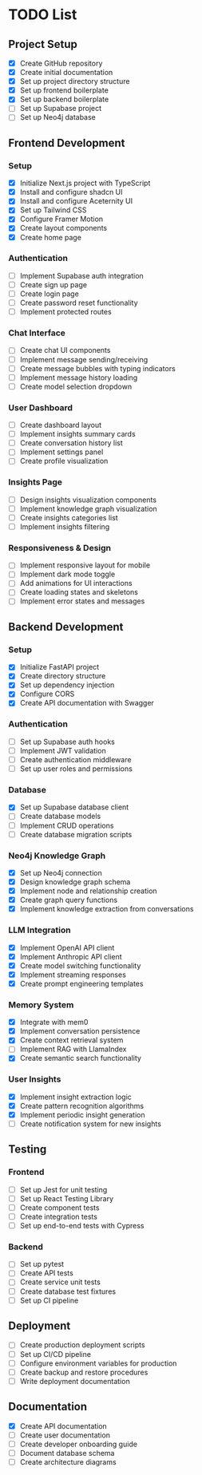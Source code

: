 # TODO List

## Project Setup

- [x] Create GitHub repository
- [x] Create initial documentation
- [x] Set up project directory structure
- [x] Set up frontend boilerplate
- [x] Set up backend boilerplate
- [ ] Set up Supabase project
- [ ] Set up Neo4j database

## Frontend Development

### Setup
- [x] Initialize Next.js project with TypeScript
- [x] Install and configure shadcn UI
- [x] Install and configure Aceternity UI
- [x] Set up Tailwind CSS
- [x] Configure Framer Motion
- [x] Create layout components
- [x] Create home page

### Authentication
- [ ] Implement Supabase auth integration
- [ ] Create sign up page
- [ ] Create login page
- [ ] Create password reset functionality
- [ ] Implement protected routes

### Chat Interface
- [ ] Create chat UI components
- [ ] Implement message sending/receiving
- [ ] Create message bubbles with typing indicators
- [ ] Implement message history loading
- [ ] Create model selection dropdown

### User Dashboard
- [ ] Create dashboard layout
- [ ] Implement insights summary cards
- [ ] Create conversation history list
- [ ] Implement settings panel
- [ ] Create profile visualization

### Insights Page
- [ ] Design insights visualization components
- [ ] Implement knowledge graph visualization
- [ ] Create insights categories list
- [ ] Implement insights filtering

### Responsiveness & Design
- [ ] Implement responsive layout for mobile
- [ ] Implement dark mode toggle
- [ ] Add animations for UI interactions
- [ ] Create loading states and skeletons
- [ ] Implement error states and messages

## Backend Development

### Setup
- [x] Initialize FastAPI project
- [x] Create directory structure
- [x] Set up dependency injection
- [x] Configure CORS
- [x] Create API documentation with Swagger

### Authentication
- [ ] Set up Supabase auth hooks
- [ ] Implement JWT validation
- [ ] Create authentication middleware
- [ ] Set up user roles and permissions

### Database
- [x] Set up Supabase database client
- [ ] Create database models
- [ ] Implement CRUD operations
- [ ] Create database migration scripts

### Neo4j Knowledge Graph
- [x] Set up Neo4j connection
- [x] Design knowledge graph schema
- [x] Implement node and relationship creation
- [x] Create graph query functions
- [x] Implement knowledge extraction from conversations

### LLM Integration
- [x] Implement OpenAI API client
- [x] Implement Anthropic API client
- [x] Create model switching functionality
- [x] Implement streaming responses
- [x] Create prompt engineering templates

### Memory System
- [x] Integrate with mem0
- [x] Implement conversation persistence
- [x] Create context retrieval system
- [ ] Implement RAG with LlamaIndex
- [x] Create semantic search functionality

### User Insights
- [x] Implement insight extraction logic
- [x] Create pattern recognition algorithms
- [x] Implement periodic insight generation
- [ ] Create notification system for new insights

## Testing

### Frontend
- [ ] Set up Jest for unit testing
- [ ] Set up React Testing Library
- [ ] Create component tests
- [ ] Create integration tests
- [ ] Set up end-to-end tests with Cypress

### Backend
- [ ] Set up pytest
- [ ] Create API tests
- [ ] Create service unit tests
- [ ] Create database test fixtures
- [ ] Set up CI pipeline

## Deployment

- [ ] Create production deployment scripts
- [ ] Set up CI/CD pipeline
- [ ] Configure environment variables for production
- [ ] Create backup and restore procedures
- [ ] Write deployment documentation

## Documentation

- [x] Create API documentation
- [ ] Create user documentation
- [ ] Create developer onboarding guide
- [ ] Document database schema
- [ ] Create architecture diagrams